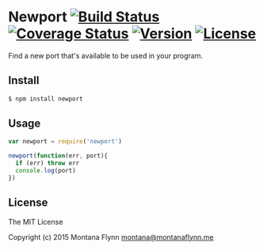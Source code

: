 # Newport [![Build Status][build-img]][build-url] [![Coverage Status][coverage-img]][coverage-url] [![Version][version-img]][version-url] [![License][license-img]][license-url]

Find a new port that's available to be used in your program.

## Install

```sh
$ npm install newport
```

## Usage

```js
var newport = require('newport')

newport(function(err, port){
  if (err) throw err
  console.log(port)
})
```

## License

The MIT License

Copyright (c) 2015 Montana Flynn <montana@montanaflynn.me>

[build-img]: https://travis-ci.org/montanaflynn/newport.svg?branch=master
[build-url]: https://travis-ci.org/montanaflynn/newport

[coverage-img]: https://coveralls.io/repos/montanaflynn/newport/badge.svg
[coverage-url]: https://coveralls.io/r/montanaflynn/newport

[license-img]: https://img.shields.io/npm/l/newport.svg
[license-url]: https://img.shields.io/npm/v/newport.svg

[version-img]: https://img.shields.io/npm/v/newport.svg
[version-url]: https://img.shields.io/npm/v/newport.svg